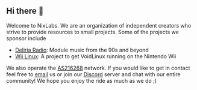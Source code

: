 ## Hi there 👋
Welcome to NixLabs. We are an organization of independent creators who strive to provide resources to small projects. Some of the projects we sponsor include

- [Deliria Radio](https://deliria.live): Module music from the 90s and beyond
- [Wii Linux](https://wii-linux.org): A project to get VoidLinux running on the Nintendo Wii


We also operate the [AS216268](https://as216268.net) network. If you would like to get in contact feel free to [email](mailto:hello@nixlabs.dev) us or join our [Discord](https://discord.gg/5EafYdUtNM) server and chat with our entire community! We hope you enjoy the ride as much as we do ;)
